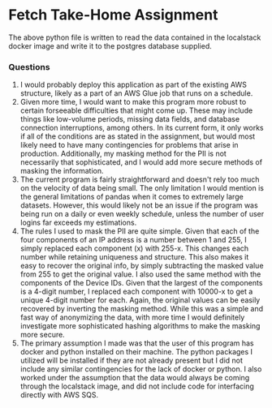 # Fetch Take-Home Assignment

The above python file is written to read the data contained in the localstack docker image and write it to the postgres database supplied.

### Questions

1. I would probably deploy this application as part of the existing AWS structure, likely as a part of an AWS Glue job that runs on a schedule.
2. Given more time, I would want to make this program more robust to certain forseeable difficulties that might come up. These may include things like low-volume periods, missing data fields, and database connection interruptions, among others. In its current form, it only works if all of the conditions are as stated in the assignment, but would most likely need to have many contingencies for problems that arise in production. Additionally, my masking method for the PII is not necessarily that sophisticated, and I would add more secure methods of masking the information.
3. The current program is fairly straightforward and doesn't rely too much on the velocity of data being small. The only limitation I would mention is the general limitations of pandas when it comes to extremely large datasets. However, this would likely not be an issue if the program was being run on a daily or even weekly schedule, unless the number of user logins far exceeds my estimations.
4. The rules I used to mask the PII are quite simple. Given that each of the four components of an IP address is a number between 1 and 255, I simply replaced each component (x) with 255-x. This changes each number while retaining uniqueness and structure. This also makes it easy to recover the original info, by simply subtracting the masked value from 255 to get the original value. I also used the same method with the components of the Device IDs. Given that the largest of the components is a 4-digit number, I replaced each component with 10000-x to get a unique 4-digit number for each. Again, the original values can be easily recovered by inverting the masking method. While this was a simple and fast way of anonymizing the data, with more time I would definitely investigate more sophisticated hashing algorithms to make the masking more secure.
5. The primary assumption I made was that the user of this program has docker and python installed on their machine. The python packages I utilized will be installed if they are not already present but I did not include any similar contingencies for the lack of docker or python. I also worked under the assumption that the data would always be coming through the localstack image, and did not include code for interfacing directly with AWS SQS.
